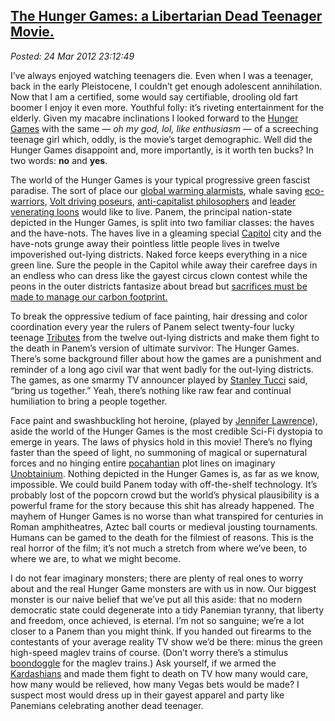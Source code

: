  
[The Hunger Games: a Libertarian Dead Teenager Movie.](http://bakerjd99.wordpress.com/2012/03/24/the-hunger-games-a-libertarian-dead-teenager-movie/)
-----------------------------------------------------------------------------------------------------------------------------------------------------

*Posted: 24 Mar 2012 23:12:49*

I’ve always enjoyed watching teenagers die. Even when I was a teenager,
back in the early Pleistocene, I couldn’t get enough adolescent
annihilation. Now that I am a certified, some would say certifiable,
drooling old fart boomer I enjoy it even more. Youthful folly: it’s
riveting entertainment for the elderly. Given my macabre inclinations I
looked forward to the [Hunger
Games](http://www.thehungergamesmovie.com/) with the same — *oh my god,
lol, like enthusiasm* — of a screeching teenage girl which, oddly, is
the movie’s target demographic. Well did the Hunger Games disappoint
and, more importantly, is it worth ten bucks? In two words: **no** and
**yes**.

The world of the Hunger Games is your typical progressive green fascist
paradise. The sort of place our [global warming
alarmists](http://www.thenewamerican.com/usnews/politics/11094-ethical-meltdown-global-warming-alarmists-defend-peter-gleicks-theft-fraud),
whale saving
[eco-warriors](http://bardofely.hubpages.com/hub/Was-Charles-Manson-the-first-eco-warrior),
[Volt driving
poseurs](http://autos.aol.com/article/why-the-chevy-volt-is-attracting-wealthy-buyers/),
[anti-capitalist
philosophers](http://www.thefreemanonline.org/book-reviews/the-complete-idiots-guide-to-economics/)
and [leader venerating
loons](http://www.youtube.com/watch?v=KI-BCbKuJGA) would like to live.
Panem, the principal nation-state depicted in the Hunger Games, is split
into two familiar classes: the haves and the have-nots. The haves live
in a gleaming special
[Capitol](http://seattletimes.nwsource.com/html/microsoftpri0/2017796920\_touring\_the\_hunger\_games\_panems\_capitol\_city\_with.html)
city and the have-nots grunge away their pointless little people lives
in twelve impoverished out-lying districts. Naked force keeps everything
in a nice green line. Sure the people in the Capitol while away their
carefree days in an endless who can dress like the gayest circus clown
contest while the peons in the outer districts fantasize about bread but
[sacrifices must be made to manage our carbon
footprint.](http://thehumanfuture.cbc-network.org/2012/03/global-warming-hysteria-embracing-their-inner-transhumanist/)

To break the oppressive tedium of face painting, hair dressing and color
coordination every year the rulers of Panem select twenty-four lucky
teenage [Tributes](http://thehungergames.wikia.com/wiki/Tributes) from
the twelve out-lying districts and make them fight to the death in
Panem’s version of ultimate survivor: The Hunger Games. There’s some
background filler about how the games are a punishment and reminder of a
long ago civil war that went badly for the out-lying districts. The
games, as one smarmy TV announcer played by [Stanley
Tucci](http://www.imdb.com/name/nm0001804/) said, “bring us together.”
Yeah, there’s nothing like raw fear and continual humiliation to bring a
people together.

Face paint and swashbuckling hot heroine, (played by [Jennifer
Lawrence](http://www.imdb.com/name/nm2225369)), aside the world of the
Hunger Games is the most credible Sci-Fi dystopia to emerge in years.
The laws of physics hold in this movie! There’s no flying faster than
the speed of light, no summoning of magical or supernatural forces and
no hinging entire
[pocahantian](http://www.huffingtonpost.com/2010/01/04/avatar-pocahontas-in-spac\_n\_410538.html)
plot lines on imaginary
[Unobtainium](http://open.salon.com/blog/the\_new\_number\_two/2010/01/18/unobtainium\_is\_a\_joke\_and\_so\_is\_your\_movie).
Nothing depicted in the Hunger Games is, as far as we know, impossible.
We could build Panem today with off-the-shelf technology. It’s probably
lost of the popcorn crowd but the world’s physical plausibility is a
powerful frame for the story because this shit has already happened. The
mayhem of Hunger Games is no worse than what transpired for centuries in
Roman amphitheatres, Aztec ball courts or medieval jousting tournaments.
Humans can be gamed to the death for the filmiest of reasons. This is
the real horror of the film; it’s not much a stretch from where we’ve
been, to where we are, to what we might become.

I do not fear imaginary monsters; there are plenty of real ones to worry
about and the real Hunger Game monsters are with us in now. 
Our biggest monster is our naive belief that we’ve put all this
aside: that no modern democratic state could degenerate into a tidy
Panemian tyranny, that liberty and freedom, once achieved, is eternal.
I’m not so sanguine; we’re a lot closer to a Panem than you might think.
If you handed out firearms to the contestants of your average reality TV
show we’d be there: minus the green high-speed maglev trains of course.
(Don’t worry there’s a stimulus
[boondoggle](http://highspeedboondoggle.com/) for the maglev trains.)
Ask yourself, if we armed the
[Kardashians](http://www.eonline.com/on/shows/kardashians/index.html)
and made them fight to death on TV how many would care, how many would
be relieved, how many Vegas bets would be made? I suspect most would
dress up in their gayest apparel and party like Panemians celebrating
another dead teenager.
